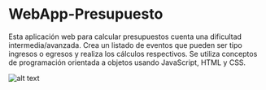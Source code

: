 # WebApp-Presupuesto
Esta aplicación web para calcular presupuestos cuenta una dificultad intermedia/avanzada. Crea un listado de eventos que pueden ser tipo ingresos o egresos y realiza los cálculos respectivos. Se utiliza conceptos de programación orientada a objetos usando JavaScript, HTML y CSS.

![alt text](https://github.com/Eligio16/WebApp-Presupuesto/blob/master/Img%20docs/presupuestoApp.gif)
